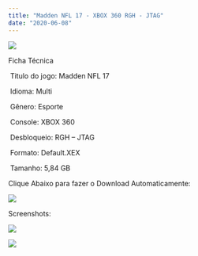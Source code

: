 ```yaml
---
title: "Madden NFL 17 - XBOX 360 RGH - JTAG"
date: "2020-06-08"
---
```


[![](https://1.bp.blogspot.com/-zHIzr80k8ew/Xt47e4kluRI/AAAAAAAALAA/OkwHMQ5Tig4VmVaxkMMergrhKwkJtM7AACK4BGAsYHg/s320/Screenshot_1.png)](https://1.bp.blogspot.com/-zHIzr80k8ew/Xt47e4kluRI/AAAAAAAALAA/OkwHMQ5Tig4VmVaxkMMergrhKwkJtM7AACK4BGAsYHg/s353/Screenshot_1.png)

Ficha Técnica

 Titulo do jogo: Madden NFL 17

 Idioma: Multi

 Gênero: Esporte

 Console: XBOX 360

 Desbloqueio: RGH – JTAG

 Formato: Default.XEX

 Tamanho: 5,84 GB

Clique Abaixo para fazer o Download Automaticamente:

[![](https://1.bp.blogspot.com/-fysMBE_30yA/XtsW8rOzeTI/AAAAAAAAKHQ/yEg2otqCtcAfsWIP0xI63y3c0eWdDVksQCK4BGAsYHg/MEGA.png)](https://zee.gl/5hDzOU)

Screenshots:

[![](https://1.bp.blogspot.com/-ZQqbK_oPrIc/Xt47eHDLhZI/AAAAAAAAK_8/pWgjuIZ4ZwUpJgsnT4jjUil35M6x7klsgCK4BGAsYHg/w400-h225/maxresdefault.jpg)](https://1.bp.blogspot.com/-ZQqbK_oPrIc/Xt47eHDLhZI/AAAAAAAAK_8/pWgjuIZ4ZwUpJgsnT4jjUil35M6x7klsgCK4BGAsYHg/s1280/maxresdefault.jpg)

[![](https://1.bp.blogspot.com/-wxFa0xCTyro/Xt47dUQevKI/AAAAAAAAK_4/9FGjq5DnZfct37oDo9TOUmxFxPlqLTA4ACK4BGAsYHg/w400-h225/image.img.jpg)](https://1.bp.blogspot.com/-wxFa0xCTyro/Xt47dUQevKI/AAAAAAAAK_4/9FGjq5DnZfct37oDo9TOUmxFxPlqLTA4ACK4BGAsYHg/s640/image.img.jpg)
